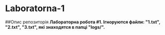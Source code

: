 # Laboratorna-1
##Опис репозиторія
**Лабораторна робота #1. Ігноруются файли: "1.txt", "2.txt", "3.txt", які знаходятся в папці "logs/".**
